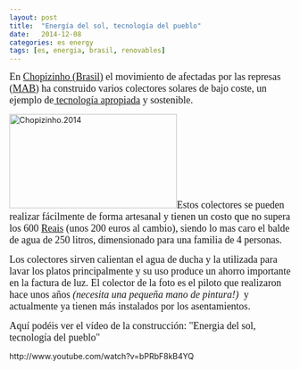 ```yaml
---
layout: post
title:  "Energía del sol, tecnología del pueblo"
date:   2014-12-08
categories: es energy
tags: [es, energia, brasil, renovables]
---
```

<p><span style="font-family:Ubuntu Light;"><span style="font-size:large;">En <a title="Chopizinho" href="http://pt.wikipedia.org/wiki/Chopinzinho" target="_blank">Chopizinho (Brasil)</a> el movimiento de afectadas por las represas (<a title="MAB" href="http://mabnacional.org.br/" target="_blank">MAB</a>) ha construido varios colectores solares de bajo coste, un ejemplo de<a title="Tecnología Apropiada" href="http://es.wikipedia.org/wiki/Tecnolog%C3%ADa#Tecnolog.C3.ADas_apropiadas" target="_blank"> tecnología apropiada</a> y sostenible. </span></span></p>

<p><a href="https://izaroblog.files.wordpress.com/2014/12/dsc00006.jpg"><img class="aligncenter size-medium wp-image-1579" src="https://izaroblog.files.wordpress.com/2014/12/dsc00006.jpg?w=300" alt="Chopizinho.2014" width="300" height="169"></a><!--more--><span style="font-family:Ubuntu Light;"><span style="font-size:large;">Estos colectores se pueden realizar fácilmente de forma artesanal y tienen un costo que no supera los 600 <a title="Reais" href="http://es.wikipedia.org/wiki/Real_brasile%C3%B1o" target="_blank">Reais</a> (unos 200 euros al cambio), siendo lo mas caro el balde de agua de 250 litros, dimensionado para una familia de 4 personas. </span></span></p>

<p><span style="font-family:Ubuntu Light;"><span style="font-size:large;">Los colectores sirven calientan el agua de ducha y la utilizada para lavar los platos principalmente y su uso produce un ahorro importante en la factura de luz. El colector de la foto es el piloto que realizaron hace unos años <em><span style="font-family:Ubuntu Light;"><span style="font-size:large;">(necesita una pequeña mano de pintura!)</span></span></em>&nbsp; y actualmente ya tienen más instalados por los asentamientos.</span></span></p>
<p><span style="font-family:Ubuntu Light;"><span style="font-size:large;"> Aquí podéis ver el vídeo de la construcción: "Energia del sol, tecnología del pueblo"<br>
</span></span></p>
<p>http://www.youtube.com/watch?v=bPRbF8kB4YQ</p>
